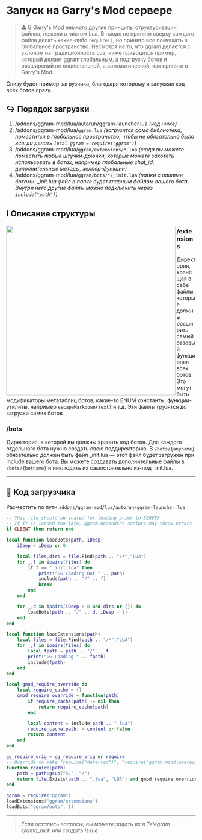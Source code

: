 # Запуск на Garry's Mod сервере

> ⚠️ В Garry's Mod немного другие принципы структуризации файлов, нежели в чистом Lua. В гмоде не принято сверху каждого файла делать какие-либо `require()`, но принято все помещать в глобальное пространство. Несмотря на то, что ggram делается с уклоном на традиционность Lua, ниже приводится пример, который делает ggram глобальным, а подгрузку ботов и расширений не опциональной, а автоматической, как принято в Garry's Mod.

Снизу будет пример загрузчика, благодаря которому я запускал код всех ботов сразу.

## ↪️ Порядок загрузки

1. /addons/ggram-mod/lua/autorun/ggram-launcher.lua _(код ниже)_
2. /addons/ggram-mod/lua/`ggram.lua` _(загрузится сама библиотека, поместится в глобальное пространство, чтобы не обязательно было всегда делать `local ggram = require("ggram")`)_
3. /addons/ggram-mod/lua/`ggram/extensions/*.lua` _(сюда вы можете поместить любые штучки-дрючки, которые можете захотеть использовать в ботах, например глобальные chat_id, дополнительные методы, хелпер-функции)_
4. /addons/ggram-mod/lua/`ggram/bots/*/_init.lua` _(папки с вашими ботами. \_init.lua файл в папке будет главным файлом ващего бота. Внутри него другие файлы можно подключить через `include("path")`)_

## ℹ️ Описание структуры

<img align="left" width="450" src="https://file.def.pm/iAllq439.jpg">

### /extensions
Директория, хранящая в себе файлы, которые должны расширить самый базовый функционал всех ботов. Это могут быть модификаторы метатаблиц ботов, какие-то ENUM константы, функции-утилиты, например `escapeMarkdown(text)` и т.д. Эти файлы грузятся до загрузки самих ботов

### /bots
Директория, в которой вы должны хранить код ботов. Для каждого отдельного бота нужно создать свою поддиректорию. В `/bots/{anyname}` обязательно должен быть файл \_init.lua — этот файл будет загружен при include вашего бота. Вы можете создавать дополнительные файлы в `/bots/{botname}` и инклюдить их самостоятельно из-под \_init.lua.

---


## 🤖 Код загрузчика

Разместить по пути `addons/ggram-mod/lua/autorun/ggram-launcher.lua`

```lua
-- This file should be shared for loading prior to SERVER
-- If it is loaded too late, ggram-dependent scripts may throw errors
if CLIENT then return end

local function loadBots(path, iDeep)
	iDeep = iDeep or 0

	local files,dirs = file.Find(path .. "/*","LUA")
	for _,f in ipairs(files) do
		if f == "_init.lua" then
			print("GG Loading Bot " .. path)
			include(path .. "/" .. f)
			break
		end
	end

	for _,d in ipairs(iDeep > 0 and dirs or {}) do
		loadBots(path .. "/" .. d, iDeep - 1)
	end
end

local function loadExtensions(path)
	local files = file.Find(path .. "/*","LUA")
	for _,f in ipairs(files) do
		local fpath = path .. "/" .. f
		print("GG Loading " .. fpath)
		include(fpath)
	end
end

local gmod_require_override do
	local require_cache = {}
	gmod_require_override = function(path)
		if require_cache[path] ~= nil then
			return require_cache[path]
		end

		local content = include(path .. ".lua")
		require_cache[path] = content or false
		return content
	end
end

gg_require_orig = gg_require_orig or require
-- Override to make "require("deferred")", "require("ggram.middlewares.name")", etc. work.
function require(path)
	path = path:gsub("%.", "/")
	return file.Exists(path .. ".lua", "LUA") and gmod_require_override(path) or gg_require_orig(path)
end

ggram = require("ggram")
loadExtensions("ggram/extensions")
loadBots("ggram/bots", 1)
```

---

> _Если остались вопросы, вы можете задать их в Telegram @amd_nick или создать Issue_

